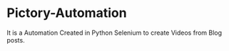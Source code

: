 # Pictory-Automation
It is a Automation Created in Python Selenium to create Videos from Blog posts.
